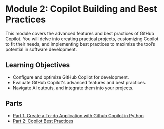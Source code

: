 # Module 2: Copilot Building and Best Practices

This module covers the advanced features and best practices of GitHub Copilot. You will delve into creating practical projects, customizing Copilot to fit their needs, and implementing best practices to maximize the tool’s potential in software development.

## **Learning Objectives**

* Configure and optimize GitHub Copilot for development.
* Evaluate GitHub Copilot's advanced features and best practices.
* Navigate AI outputs, and integrate them into your projects.

## Parts

* [Part 1: Create a To-do Application with Github Copilot in Python](p01_introduction-to-ai-and-its-ethical-dimensions/index.md)
* [Part 2: Copilot Best Practices](p02_introduction-to-ai-fundamental-in-business/index.md)
